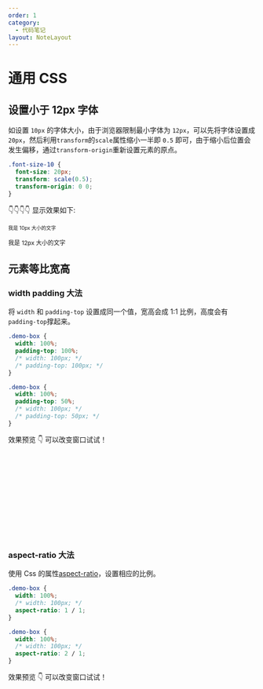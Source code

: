 ```yaml
---
order: 1
category:
  - 代码笔记
layout: NoteLayout
---
```


# 通用 CSS

## 设置小于 12px 字体

如设置 `10px` 的字体大小，由于浏览器限制最小字体为 `12px`，可以先将字体设置成 `20px`，然后利用`transform`的`scale`属性缩小一半即 `0.5` 即可，由于缩小后位置会发生偏移，通过`transform-origin`重新设置元素的原点。

```css
.font-size-10 {
  font-size: 20px;
  transform: scale(0.5);
  transform-origin: 0 0;
}
```

👇👇👇👇 显示效果如下:

<div class="demo-font-size-10">我是 10px 大小的文字</div>
<div class="demo-font-size-12">我是 12px 大小的文字</div>

<style>
  .demo-font-size-10 {
    font-size: 20px;
    transform: scale(0.5);
    transform-origin: 0 0;
  }
  .demo-font-size-12 {
    font-size: 12px;
  }
</style>

## 元素等比宽高

### width padding 大法

将 `width` 和 `padding-top` 设置成同一个值，宽高会成 1:1 比例，高度会有`padding-top`撑起来。

```css
.demo-box {
  width: 100%;
  padding-top: 100%;
  /* width: 100px; */
  /* padding-top: 100px; */
}

.demo-box {
  width: 100%;
  padding-top: 50%;
  /* width: 100px; */
  /* padding-top: 50px; */
}
```

效果预览 👇 可以改变窗口试试！

<div class="demo-list-1">
  <div class="demo-box" v-for="n in 3"></div>
</div>

<div class="demo-list-2">
  <div class="demo-box" v-for="n in 3"></div>
</div>

<style lang="scss">
  .demo-list-1 {
    display: flex;
    .demo-box {
      width: 20%;
      padding-top: 20%;
      background: var(--vp-c-accent-soft);
      margin-right: 20px;
    }
  }
  .demo-list-2 {
    margin-top: 20px;
    display: flex;
    .demo-box {
      width: 20%;
      padding-top: 10%;
      background: var(--vp-c-accent-soft);
      margin-right: 20px;
    }
  }
</style>

### aspect-ratio 大法

使用 Css 的属性[aspect-ratio](https://developer.mozilla.org/zh-CN/docs/Web/CSS/aspect-ratio)，设置相应的比例。

```css
.demo-box {
  width: 100%;
  /* width: 100px; */
  aspect-ratio: 1 / 1;
}

.demo-box {
  width: 100%;
  /* width: 100px; */
  aspect-ratio: 2 / 1;
}
```

效果预览 👇 可以改变窗口试试！

<div class="demo-list-3">
  <div class="demo-box" v-for="n in 3"></div>
</div>

<div class="demo-list-4">
  <div class="demo-box" v-for="n in 3"></div>
</div>

<style lang="scss">
  .demo-list-3 {
    display: flex;
    .demo-box {
      width: 20%;
      aspect-ratio: 1 / 1;
      background: var(--vp-c-accent-soft);
      margin-right: 20px;
    }
  }
  .demo-list-4 {
    margin-top: 20px;
    display: flex;
    .demo-box {
      width: 20%;
      aspect-ratio: 2 / 1;
      background: var(--vp-c-accent-soft);
      margin-right: 20px;
    }
  }
</style>
